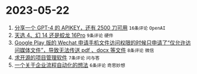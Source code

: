 # 2023-05-22

1. [分享一个 GPT-4 的 APIKEY，还有 2500 刀可用](https://www.v2ex.com/t/941797) `16条评论` `OpenAI`
1. [天选 4、幻 14 还是蛟龙 16Pro](https://www.v2ex.com/t/941806) `9条评论` `硬件`
1. [Google Play 版的 Wechat 申请手机文件访问权限的时候只申请了“仅允许访问媒体文件”，导致无法传送 pdf 、docx 等文件](https://www.v2ex.com/t/941799) `8条评论` `微信`
1. [求开源的项目管理软件](https://www.v2ex.com/t/941796) `7条评论` `问与答`
1. [一个关于企业流程自动化的想法](https://www.v2ex.com/t/941801) `6条评论` `奇思妙想`
